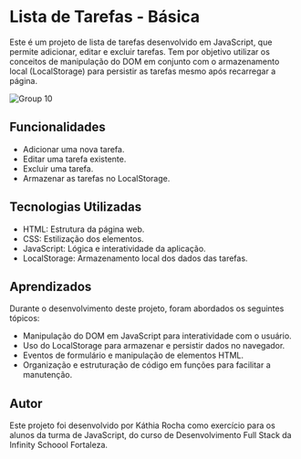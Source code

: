 # Lista de Tarefas - Básica

Este é um projeto de lista de tarefas desenvolvido em JavaScript, que permite adicionar, editar e excluir tarefas.
Tem por objetivo utilizar os conceitos de manipulação do DOM em conjunto com o armazenamento local (LocalStorage) para persistir as tarefas mesmo após recarregar a página.

![Group 10](https://github.com/techcomkathia/lista-de-tarefas-basica/assets/125410101/ee284dfa-886e-49a0-8c03-5d8f5b775eb0)
## Funcionalidades

- Adicionar uma nova tarefa.
- Editar uma tarefa existente.
- Excluir uma tarefa.
- Armazenar as tarefas no LocalStorage.

## Tecnologias Utilizadas

- HTML: Estrutura da página web.
- CSS: Estilização dos elementos.
- JavaScript: Lógica e interatividade da aplicação.
- LocalStorage: Armazenamento local dos dados das tarefas.

## Aprendizados

Durante o desenvolvimento deste projeto, foram abordados os seguintes tópicos:

- Manipulação do DOM em JavaScript para interatividade com o usuário.
- Uso do LocalStorage para armazenar e persistir dados no navegador.
- Eventos de formulário e manipulação de elementos HTML.
- Organização e estruturação de código em funções para facilitar a manutenção.

## Autor

Este projeto foi desenvolvido por Káthia Rocha como exercício para os alunos da turma de JavaScript, do curso de Desenvolvimento Full Stack da Infinity Schoool Fortaleza.

